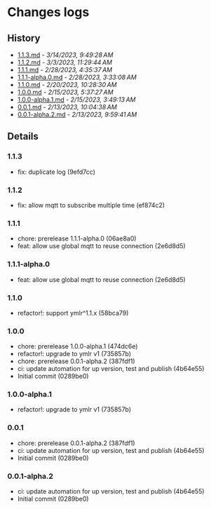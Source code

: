 # Changes logs

## History

- [1.1.3.md](#1678787368069)  -  _3/14/2023, 9:49:28 AM_
- [1.1.2.md](#1677842984999)  -  _3/3/2023, 11:29:44 AM_
- [1.1.1.md](#1677558937477)  -  _2/28/2023, 4:35:37 AM_
- [1.1.1-alpha.0.md](#1677555188523)  -  _2/28/2023, 3:33:08 AM_
- [1.1.0.md](#1676888910775)  -  _2/20/2023, 10:28:30 AM_
- [1.0.0.md](#1676439447483)  -  _2/15/2023, 5:37:27 AM_
- [1.0.0-alpha.1.md](#1676432953313)  -  _2/15/2023, 3:49:13 AM_
- [0.0.1.md](#1676282678538)  -  _2/13/2023, 10:04:38 AM_
- [0.0.1-alpha.2.md](#1676282381797)  -  _2/13/2023, 9:59:41 AM_

## Details

<a id="1678787368069"></a>
### 1.1.3

* fix: duplicate log (9efd7cc)
  
<a id="1677842984999"></a>
### 1.1.2

* fix: allow mqtt to subscribe multiple time (ef874c2)
  
<a id="1677558937477"></a>
### 1.1.1

* chore: prerelease 1.1.1-alpha.0 (06ae8a0)
* feat: allow use global mqtt to reuse connection (2e6d8d5)
  
<a id="1677555188523"></a>
### 1.1.1-alpha.0

* feat: allow use global mqtt to reuse connection (2e6d8d5)
  
<a id="1676888910775"></a>
### 1.1.0

* refactor!: support ymlr^1.1.x (58bca79)
  
<a id="1676439447483"></a>
### 1.0.0

* chore: prerelease 1.0.0-alpha.1 (474dc6e)
* refactor!: upgrade to ymlr v1 (735857b)
* chore: prerelease 0.0.1-alpha.2 (387fdf1)
* ci: update automation for up version, test and publish (4b64e55)
* Initial commit (0289be0)
  
<a id="1676432953313"></a>
### 1.0.0-alpha.1

* refactor!: upgrade to ymlr v1 (735857b)
  
<a id="1676282678538"></a>
### 0.0.1

* chore: prerelease 0.0.1-alpha.2 (387fdf1)
* ci: update automation for up version, test and publish (4b64e55)
* Initial commit (0289be0)
  
<a id="1676282381797"></a>
### 0.0.1-alpha.2

* ci: update automation for up version, test and publish (4b64e55)
* Initial commit (0289be0)

